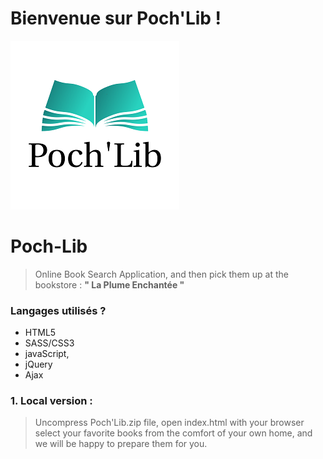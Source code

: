 # Bienvenue sur Poch'Lib !
![Poch'Lib image](https://github.com/salesfordev/Poch-Lib/blob/beta/images/logo1.png)

# Poch-Lib
> Online Book Search Application, and then pick them up at the bookstore  : **" La Plume Enchantée "**
> 
### Langages utilisés ?

- HTML5
- SASS/CSS3
- javaScript,
- jQuery
- Ajax

### 1. Local version :
> Uncompress Poch'Lib.zip file, open index.html with your browser
> select your favorite books from the comfort of your own home, and we will be happy to prepare them for you.
